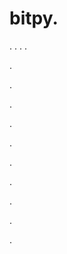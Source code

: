 # bitpy.
.
.
.
.












.






















































.
























.



























.

















































































.































































.































































































.















.


































































.













































































.

